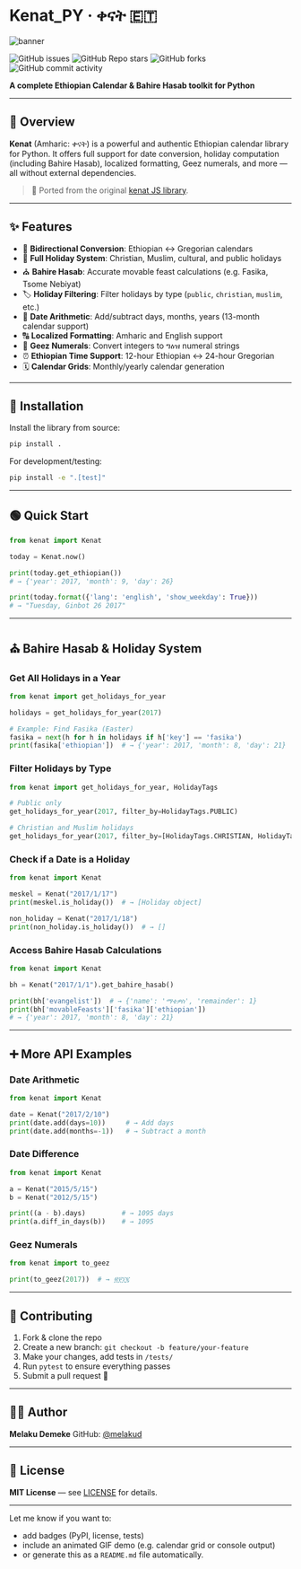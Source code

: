 # Kenat_PY · ቀናት 🇪🇹

![banner](assets/img/py_banner.png)

![GitHub issues](https://img.shields.io/github/issues/MelakuDemeke/kenat_py)
![GitHub Repo stars](https://img.shields.io/github/stars/MelakuDemeke/kenat_py?logo=github&style=flat)
![GitHub forks](https://img.shields.io/github/forks/MelakuDemeke/kenat_py?logo=github&style=falt)
![GitHub commit activity](https://img.shields.io/github/commit-activity/m/MelakuDemeke/kenat_py?logo=github)


**A complete Ethiopian Calendar & Bahire Hasab toolkit for Python**

---

## 📌 Overview

**Kenat** (Amharic: ቀናት) is a powerful and authentic Ethiopian calendar library for Python. It offers full support for date conversion, holiday computation (including Bahire Hasab), localized formatting, Geez numerals, and more — all without external dependencies.

> 🚀 Ported from the original [kenat JS library](https://github.com/melaku/kenat).

---

## ✨ Features

* 🔄 **Bidirectional Conversion**: Ethiopian ↔ Gregorian calendars
* 📅 **Full Holiday System**: Christian, Muslim, cultural, and public holidays
* ⛪ **Bahire Hasab**: Accurate movable feast calculations (e.g. Fasika, Tsome Nebiyat)
* 🏷️ **Holiday Filtering**: Filter holidays by type (`public`, `christian`, `muslim`, etc.)
* 📆 **Date Arithmetic**: Add/subtract days, months, years (13-month calendar support)
* 🔠 **Localized Formatting**: Amharic and English support
* 🔢 **Geez Numerals**: Convert integers to ግዕዝ numeral strings
* ⏰ **Ethiopian Time Support**: 12-hour Ethiopian ↔ 24-hour Gregorian
* 🗓️ **Calendar Grids**: Monthly/yearly calendar generation

---

## 🚀 Installation

Install the library from source:

```bash
pip install .
```

For development/testing:

```bash
pip install -e ".[test]"
```

---

## 🟢 Quick Start

```python
from kenat import Kenat

today = Kenat.now()

print(today.get_ethiopian())
# → {'year': 2017, 'month': 9, 'day': 26}

print(today.format({'lang': 'english', 'show_weekday': True}))
# → "Tuesday, Ginbot 26 2017"
```

---

## ⛪ Bahire Hasab & Holiday System

### Get All Holidays in a Year

```python
from kenat import get_holidays_for_year

holidays = get_holidays_for_year(2017)

# Example: Find Fasika (Easter)
fasika = next(h for h in holidays if h['key'] == 'fasika')
print(fasika['ethiopian'])  # → {'year': 2017, 'month': 8, 'day': 21}
```

### Filter Holidays by Type

```python
from kenat import get_holidays_for_year, HolidayTags

# Public only
get_holidays_for_year(2017, filter_by=HolidayTags.PUBLIC)

# Christian and Muslim holidays
get_holidays_for_year(2017, filter_by=[HolidayTags.CHRISTIAN, HolidayTags.MUSLIM])
```

### Check if a Date is a Holiday

```python
from kenat import Kenat

meskel = Kenat("2017/1/17")
print(meskel.is_holiday())  # → [Holiday object]

non_holiday = Kenat("2017/1/18")
print(non_holiday.is_holiday())  # → []
```

### Access Bahire Hasab Calculations

```python
from kenat import Kenat

bh = Kenat("2017/1/1").get_bahire_hasab()

print(bh['evangelist'])  # → {'name': 'ማቴዎስ', 'remainder': 1}
print(bh['movableFeasts']['fasika']['ethiopian'])
# → {'year': 2017, 'month': 8, 'day': 21}
```

---

## ➕ More API Examples

### Date Arithmetic

```python
from kenat import Kenat

date = Kenat("2017/2/10")
print(date.add(days=10))     # → Add days
print(date.add(months=-1))   # → Subtract a month
```

### Date Difference

```python
from kenat import Kenat

a = Kenat("2015/5/15")
b = Kenat("2012/5/15")

print((a - b).days)         # → 1095 days
print(a.diff_in_days(b))    # → 1095
```

### Geez Numerals

```python
from kenat import to_geez

print(to_geez(2017))  # → ፳፻፲፯
```

---

## 🧱 Contributing

1. Fork & clone the repo
2. Create a new branch: `git checkout -b feature/your-feature`
3. Make your changes, add tests in `/tests/`
4. Run `pytest` to ensure everything passes
5. Submit a pull request 🚀

---

## 👨‍💻 Author

**Melaku Demeke**
GitHub: [@melakud](https://github.com/melakud)

---

## 📄 License

**MIT License** — see [LICENSE](./LICENSE) for details.

---

Let me know if you want to:

* add badges (PyPI, license, tests)
* include an animated GIF demo (e.g. calendar grid or console output)
* or generate this as a `README.md` file automatically.
